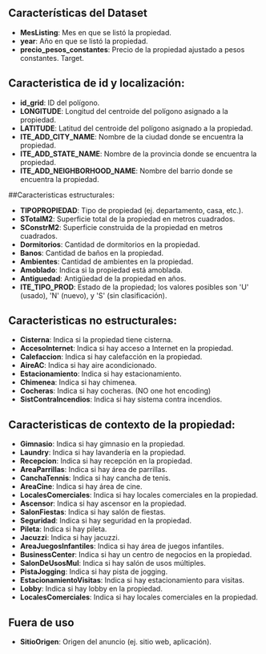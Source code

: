 ## Características del Dataset

- **MesListing**: Mes en que se listó la propiedad.
- **year**: Año en que se listó la propiedad.
- **precio_pesos_constantes**: Precio de la propiedad ajustado a pesos constantes. Target.

## Caracteristica de id y localización:
- **id_grid**: ID del polígono.
- **LONGITUDE**: Longitud del centroide del polígono asignado a la propiedad.
- **LATITUDE**: Latitud del centroide del polígono asignado a la propiedad.
- **ITE_ADD_CITY_NAME**: Nombre de la ciudad donde se encuentra la propiedad.
- **ITE_ADD_STATE_NAME**: Nombre de la provincia donde se encuentra la propiedad.
- **ITE_ADD_NEIGHBORHOOD_NAME**: Nombre del barrio donde se encuentra la propiedad.

##Caracteristicas estructurales:
- **TIPOPROPIEDAD**: Tipo de propiedad (ej. departamento, casa, etc.).
- **STotalM2**: Superficie total de la propiedad en metros cuadrados.
- **SConstrM2**: Superficie construida de la propiedad en metros cuadrados.
- **Dormitorios**: Cantidad de dormitorios en la propiedad.
- **Banos**: Cantidad de baños en la propiedad.
- **Ambientes**: Cantidad de ambientes en la propiedad.
- **Amoblado**: Indica si la propiedad está amoblada.
- **Antiguedad**: Antigüedad de la propiedad en años.
- **ITE_TIPO_PROD**: Estado de la propiedad; los valores posibles son 'U' (usado), 'N' (nuevo), y 'S' (sin clasificación).

## Caracteristicas no estructurales:
- **Cisterna**: Indica si la propiedad tiene cisterna.
- **AccesoInternet**: Indica si hay acceso a Internet en la propiedad.
- **Calefaccion**: Indica si hay calefacción en la propiedad.
- **AireAC**: Indica si hay aire acondicionado.
- **Estacionamiento**: Indica si hay estacionamiento.
- **Chimenea**: Indica si hay chimenea.
- **Cocheras**: Indica si hay cocheras. (NO one hot encoding)
- **SistContraIncendios**: Indica si hay sistema contra incendios.

## Caracteristicas de contexto de la propiedad:

- **Gimnasio**: Indica si hay gimnasio en la propiedad.
- **Laundry**: Indica si hay lavandería en la propiedad.
- **Recepcion**: Indica si hay recepción en la propiedad.
- **AreaParrillas**: Indica si hay área de parrillas.
- **CanchaTennis**: Indica si hay cancha de tenis.
- **AreaCine**: Indica si hay área de cine.
- **LocalesComerciales**: Indica si hay locales comerciales en la propiedad.
- **Ascensor**: Indica si hay ascensor en la propiedad.
- **SalonFiestas**: Indica si hay salón de fiestas.
- **Seguridad**: Indica si hay seguridad en la propiedad.
- **Pileta**: Indica si hay pileta.
- **Jacuzzi**: Indica si hay jacuzzi.
- **AreaJuegosInfantiles**: Indica si hay área de juegos infantiles.
- **BusinessCenter**: Indica si hay un centro de negocios en la propiedad.
- **SalonDeUsosMul**: Indica si hay salón de usos múltiples.
- **PistaJogging**: Indica si hay pista de jogging.
- **EstacionamientoVisitas**: Indica si hay estacionamiento para visitas.
- **Lobby**: Indica si hay lobby en la propiedad.
- **LocalesComerciales**: Indica si hay locales comerciales en la propiedad.

## Fuera de uso

- **SitioOrigen**: Origen del anuncio (ej. sitio web, aplicación).